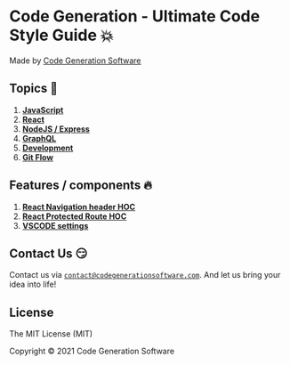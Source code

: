 # Code Generation - Ultimate Code Style Guide 💥

Made by [Code Generation Software](https://codegeneration.cc)

## Topics 🚀

1. [**JavaScript**](docs/javascript.md)
2. [**React**](docs/react.md)
3. [**NodeJS / Express**](docs/node-express.md)
4. [**GraphQL**](docs/graphql.md)
5. [**Development**](docs/development.md)
6. [**Git Flow**](docs/git.md)

## Features / components 🔥

1. [**React Navigation header HOC**](/features-components/react-navigation-header-hoc.md)
2. [**React Protected Route HOC**](/features-components/react-protected-route-HOC.md)
3. [**VSCODE settings**](/features-components/settings/settings.json)

## Contact Us 😏

Contact us via [`contact@codegenerationsoftware.com`](https://codegeneration.cc/#contact). And let us bring your idea into life!

## License

The MIT License (MIT)

Copyright © 2021 Code Generation Software
